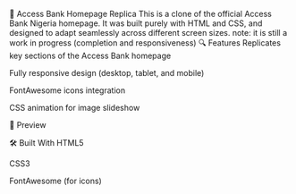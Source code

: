 🏦 Access Bank Homepage Replica
This is a  clone of the official Access Bank Nigeria homepage. It was built purely with HTML and CSS, and designed to adapt seamlessly across different screen sizes.
note: it is still a work in progress (completion and responsiveness)
🔍 Features
Replicates key sections of the Access Bank homepage

Fully responsive design (desktop, tablet, and mobile)

FontAwesome icons integration

CSS animation for image slideshow

📸 Preview
<!-- You can add a screenshot of your page here if you like -->

🛠️ Built With
HTML5

CSS3

FontAwesome (for icons)
